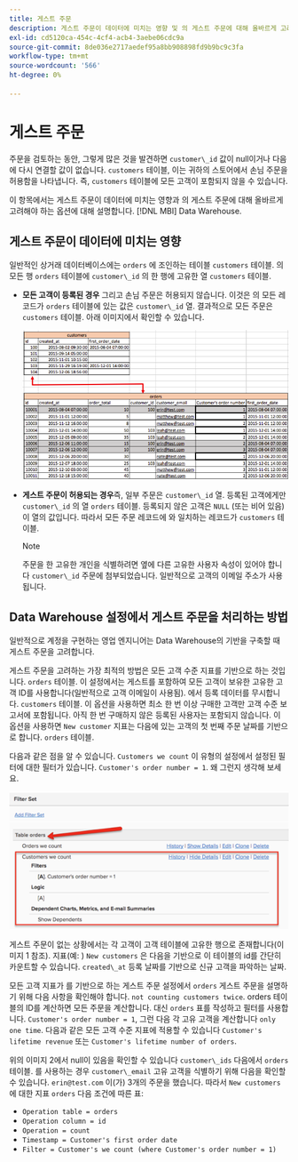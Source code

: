 ```yaml
---
title: 게스트 주문
description: 게스트 주문이 데이터에 미치는 영향 및 의 게스트 주문에 대해 올바르게 고려해야 하는 옵션에 대해 알아봅니다. [!DNL MBI] Data Warehouse.
exl-id: cd5120ca-454c-4cf4-acb4-3aebe06cdc9a
source-git-commit: 8de036e2717aedef95a8bb908898fd9b9bc9c3fa
workflow-type: tm+mt
source-wordcount: '566'
ht-degree: 0%

---
```


# 게스트 주문

주문을 검토하는 동안, 그렇게 많은 것을 발견하면 `customer\_id` 값이 null이거나 다음에 다시 연결할 값이 없습니다. `customers` 테이블, 이는 귀하의 스토어에서 손님 주문을 허용함을 나타냅니다. 즉, `customers` 테이블에 모든 고객이 포함되지 않을 수 있습니다.

이 항목에서는 게스트 주문이 데이터에 미치는 영향과 의 게스트 주문에 대해 올바르게 고려해야 하는 옵션에 대해 설명합니다. [!DNL MBI] Data Warehouse.

## 게스트 주문이 데이터에 미치는 영향

일반적인 상거래 데이터베이스에는 `orders` 에 조인하는 테이블 `customers` 테이블. 의 모든 행 `orders` 테이블에 `customer\_id` 의 한 행에 고유한 열 `customers` 테이블.

* **모든 고객이 등록된 경우** 그리고 손님 주문은 허용되지 않습니다. 이것은 의 모든 레코드가 `orders` 테이블에 있는 값은 `customer\_id` 열. 결과적으로 모든 주문은 `customers` 테이블. 아래 이미지에서 확인할 수 있습니다.

   ![](../../assets/guest-orders-4.png)

* **게스트 주문이 허용되는 경우**&#x200B;즉, 일부 주문은 `customer\_id` 열. 등록된 고객에게만 `customer\_id` 의 열 `orders` 테이블. 등록되지 않은 고객은 `NULL` (또는 비어 있음) 이 열의 값입니다. 따라서 모든 주문 레코드에 와 일치하는 레코드가 `customers` 테이블.

   >[!NOTE]
   >
   >주문을 한 고유한 개인을 식별하려면 옆에 다른 고유한 사용자 속성이 있어야 합니다 `customer\_id` 주문에 첨부되었습니다. 일반적으로 고객의 이메일 주소가 사용됩니다.

## Data Warehouse 설정에서 게스트 주문을 처리하는 방법

일반적으로 계정을 구현하는 영업 엔지니어는 Data Warehouse의 기반을 구축할 때 게스트 주문을 고려합니다.

게스트 주문을 고려하는 가장 최적의 방법은 모든 고객 수준 지표를 기반으로 하는 것입니다. `orders` 테이블. 이 설정에서는 게스트를 포함하여 모든 고객이 보유한 고유한 고객 ID를 사용합니다(일반적으로 고객 이메일이 사용됨). 에서 등록 데이터를 무시합니다. `customers` 테이블. 이 옵션을 사용하면 최소 한 번 이상 구매한 고객만 고객 수준 보고서에 포함됩니다. 아직 한 번 구매하지 않은 등록된 사용자는 포함되지 않습니다. 이 옵션을 사용하면 `New customer` 지표는 다음에 있는 고객의 첫 번째 주문 날짜를 기반으로 합니다. `orders` 테이블.

다음과 같은 점을 알 수 있습니다. `Customers we count` 이 유형의 설정에서 설정된 필터에 대한 필터가 있습니다. `Customer's order number = 1`. 왜 그런지 생각해 보세요.

![](../../assets/guest-orders-filter-set.png)

게스트 주문이 없는 상황에서는 각 고객이 고객 테이블에 고유한 행으로 존재합니다(이미지 1 참조). 지표(예: ) `New customers` 은 다음을 기반으로 이 테이블의 id를 간단히 카운트할 수 있습니다. `created\_at` 등록 날짜를 기반으로 신규 고객을 파악하는 날짜.

모든 고객 지표가 를 기반으로 하는 게스트 주문 설정에서 `orders` 게스트 주문을 설명하기 위해 다음 사항을 확인해야 합니다. `not counting customers twice`. orders 테이블의 ID를 계산하면 모든 주문을 계산합니다. 대신 `orders` 표를 작성하고 필터를 사용합니다. `Customer's order number = 1`, 그런 다음 각 고유 고객을 계산합니다 `only one time`. 다음과 같은 모든 고객 수준 지표에 적용할 수 있습니다 `Customer's lifetime revenue` 또는 `Customer's lifetime number of orders`.

위의 이미지 2에서 null이 있음을 확인할 수 있습니다 `customer\_ids` 다음에서 `orders` 테이블. 를 사용하는 경우 `customer\_email` 고유 고객을 식별하기 위해 다음을 확인할 수 있습니다. `erin@test.com` 이(가) 3개의 주문을 했습니다. 따라서 `New customers` 에 대한 지표 `orders` 다음 조건에 따른 표:

* `Operation table = orders`
* `Operation column = id`
* `Operation = count`
* `Timestamp = Customer's first order date`
* `Filter = Customer's we count (where Customer's order number = 1)`
